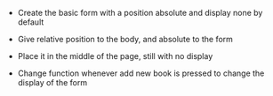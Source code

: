 - Create the basic form with a position absolute and display none by default

- Give relative position to the body, and absolute to the form

- Place it in the middle of the page, still with no display

- Change function whenever add new book is pressed to change the display of the form